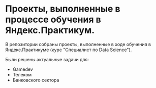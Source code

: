 # Проекты, выполненные в процессе обучения в Яндекс.Практикум.
В репозитории собраны проекты, выполненные в ходе обучения в Яндекс.Практикуме (курс "Специалист по Data Science").


Были решены актуальные задачи для:
- Gamedev
- Телеком
- Банковского сектора


